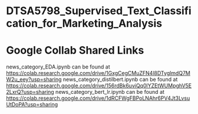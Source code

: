 # DTSA5798_Supervised_Text_Classification_for_Marketing_Analysis

# Google Collab Shared Links
news_category_EDA.ipynb can be found at https://colab.research.google.com/drive/1GxgCegCMuZFN4l8DTyglmdQ7MW2u_eey?usp=sharing
news_category_distilbert.ipynb can be found at https://colab.research.google.com/drive/156rdBk6uviQq0lYZEtWUMpghV5E2LxrQ?usp=sharing
news_category_bert_lr.ipynb can be found at https://colab.research.google.com/drive/1dRCFWgFBPoLNAhr6PV4Jt3LvsuUtDoPA?usp=sharing
